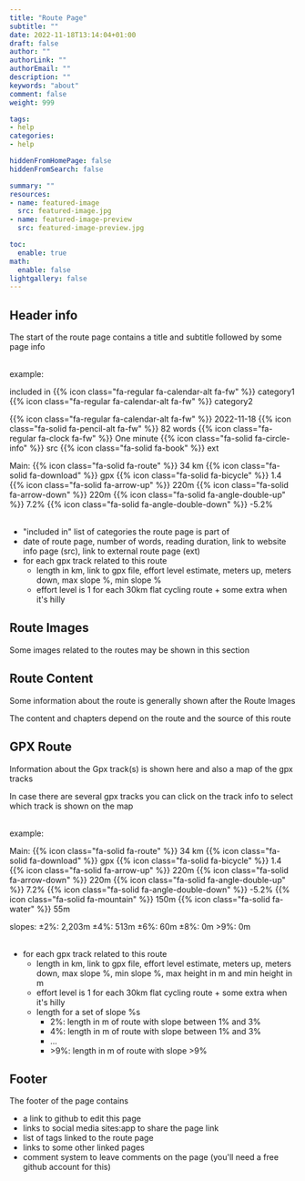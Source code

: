 ```yaml
---
title: "Route Page"
subtitle: ""
date: 2022-11-18T13:14:04+01:00
draft: false
author: ""
authorLink: ""
authorEmail: ""
description: ""
keywords: "about"
comment: false
weight: 999

tags:
- help
categories:
- help

hiddenFromHomePage: false
hiddenFromSearch: false

summary: ""
resources:
- name: featured-image
  src: featured-image.jpg
- name: featured-image-preview
  src: featured-image-preview.jpg

toc:
  enable: true
math:
  enable: false
lightgallery: false
---
```


## Header info

The start of the route page contains a title and subtitle followed by some page info
<br><br>

example:

included in {{% icon class="fa-regular fa-calendar-alt fa-fw" %}} category1 {{% icon class="fa-regular fa-calendar-alt fa-fw" %}} category2

{{% icon class="fa-regular fa-calendar-alt fa-fw" %}} 2022-11-18 {{% icon class="fa-solid fa-pencil-alt fa-fw" %}} 82 words {{% icon class="fa-regular fa-clock fa-fw" %}} One minute {{% icon class="fa-solid fa-circle-info" %}} src {{% icon class="fa-solid fa-book" %}} ext

Main: {{% icon class="fa-solid fa-route" %}} 34 km {{% icon class="fa-solid fa-download" %}} gpx {{% icon class="fa-solid fa-bicycle" %}} 1.4 {{% icon class="fa-solid fa-arrow-up" %}} 220m {{% icon class="fa-solid fa-arrow-down" %}} 220m {{% icon class="fa-solid fa-angle-double-up" %}}  7.2% {{% icon class="fa-solid fa-angle-double-down" %}} -5.2%
<br><br>

- "included in" list of categories the route page is part of
- date of route page, number of words, reading duration, link to website info page (src), link to external route page (ext)
- for each gpx track related to this route
  - length in km, link to gpx file, effort level estimate, meters up, meters down, max slope %, min slope %
  - effort level is 1 for each 30km flat cycling route + some extra when it's hilly

## Route Images

Some images related to the routes may be shown in this section

## Route Content

Some information about the route is generally shown after the Route Images

The content and chapters depend on the route and the source of this route

## GPX Route

Information about the Gpx track(s) is shown here and also a map of the gpx tracks

In case there are several gpx tracks you can click on the track info to select which track is shown on the map
<br><br>

example:

Main: {{% icon class="fa-solid fa-route" %}} 34 km {{% icon class="fa-solid fa-download" %}} gpx {{% icon class="fa-solid fa-bicycle" %}} 1.4 {{% icon class="fa-solid fa-arrow-up" %}} 220m {{% icon class="fa-solid fa-arrow-down" %}} 220m {{% icon class="fa-solid fa-angle-double-up" %}}  7.2% {{% icon class="fa-solid fa-angle-double-down" %}} -5.2% {{% icon class="fa-solid fa-mountain" %}} 150m {{% icon class="fa-solid fa-water" %}} 55m

slopes: ±2%: 2,203m ±4%: 513m ±6%: 60m ±8%: 0m >9%: 0m 
<br><br>

- for each gpx track related to this route
  - length in km, link to gpx file, effort level estimate, meters up, meters down, max slope %, min slope %, max height in m and min height in m
  - effort level is 1 for each 30km flat cycling route + some extra when it's hilly
  - length for a set of slope %s
    - 2%: length in m of route with slope between 1% and 3%
    - 4%: length in m of route with slope between 1% and 3%
    - ...
    - \>9%: length in m of route with slope >9%

## Footer

The footer of the page contains

- a link to github to edit this page
- links to social media sites:app to share the page link
- list of tags linked to the route page
- links to some other linked pages
- comment system to leave comments on the page (you'll need a free github account for this)
